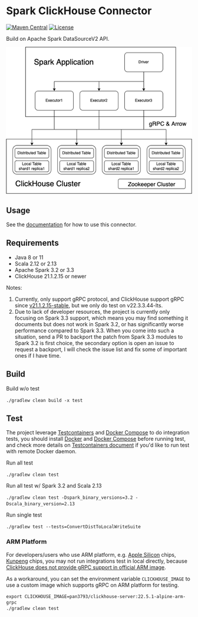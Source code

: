Spark ClickHouse Connector
===
[![Maven Central](https://maven-badges.herokuapp.com/maven-central/com.github.housepower/clickhouse-spark-runtime-3.3_2.12/badge.svg)](https://search.maven.org/search?q=clickhouse-spark-runtime)
[![License](https://img.shields.io/github/license/housepower/spark-clickhouse-connector)](https://github.com/housepower/spark-clickhouse-connector/blob/master/LICENSE)

Build on Apache Spark DataSourceV2 API.

![Overview](docs/imgs/scc_overview.drawio.png)

## Usage

See the [documentation](https://housepower.github.io/spark-clickhouse-connector/) for how to use this connector.

## Requirements

- Java 8 or 11
- Scala 2.12 or 2.13
- Apache Spark 3.2 or 3.3
- ClickHouse 21.1.2.15 or newer

Notes:
1. Currently, only support gRPC protocol, and ClickHouse support gRPC since
   [v21.1.2.15-stable](https://github.com/ClickHouse/ClickHouse/blob/master/CHANGELOG.md#clickhouse-release-v211215-stable-2021-01-18),
   but we only do test on v22.3.3.44-lts.
2. Due to lack of developer resources, the project is currently only focusing on Spark 3.3 support, which means you
   may find something it documents but does not work in Spark 3.2, or has significantly worse performance compared
   to Spark 3.3. When you come into such a situation, send a PR to backport the patch from Spark 3.3 modules to
   Spark 3.2 is first choice, the secondary option is open an issue to request a backport, I will check the issue
   list and fix some of important ones if I have time.

## Build

Build w/o test

`./gradlew clean build -x test`

## Test

The project leverage [Testcontainers](https://www.testcontainers.org/) and [Docker Compose](https://docs.docker.com/compose/)
to do integration tests, you should install [Docker](https://docs.docker.com/get-docker/) and [Docker Compose](https://docs.docker.com/compose/)
before running test, and check more details on [Testcontainers document](https://www.testcontainers.org/) if you'd
like to run test with remote Docker daemon.

Run all test

`./gradlew clean test`

Run all test w/ Spark 3.2 and Scala 2.13

`./gradlew clean test -Dspark_binary_versions=3.2 -Dscala_binary_version=2.13`

Run single test

`./gradlew test --tests=ConvertDistToLocalWriteSuite`

### ARM Platform

For developers/users who use ARM platform, e.g. [Apple Silicon](https://developer.apple.com/documentation/apple-silicon)
chips, [Kunpeng](https://www.hikunpeng.com/) chips, you may not run integrations test in local directly, because 
[ClickHouse does not provide gRPC support in official ARM image](https://github.com/ClickHouse/ClickHouse/pull/36754).

As a workaround, you can set the environment variable `CLICKHOUSE_IMAGE` to use a custom image which supports gRPC
on ARM platform for testing.

```
export CLICKHOUSE_IMAGE=pan3793/clickhouse-server:22.5.1-alpine-arm-grpc
./gradlew clean test
```
